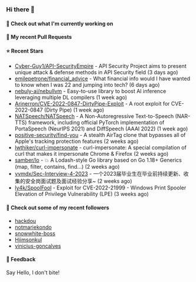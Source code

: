 ### Hi there 👋

#### 👷 Check out what I'm currently working on

#### 🔨 My recent Pull Requests


#### ⭐ Recent Stars

- [Cyber-Guy1/API-SecurityEmpire](https://github.com/Cyber-Guy1/API-SecurityEmpire) - API Security Project aims to present unique attack &amp; defense methods in API Security field (3 days ago)
- [emilepetrone/financial_advice](https://github.com/emilepetrone/financial_advice) - What financial info would I have wanted to know when I was 22 and jumping into tech? (6 days ago)
- [nebuly-ai/nebullvm](https://github.com/nebuly-ai/nebullvm) - Easy-to-use library to boost AI inference leveraging multiple DL compilers (1 week ago)
- [Arinerron/CVE-2022-0847-DirtyPipe-Exploit](https://github.com/Arinerron/CVE-2022-0847-DirtyPipe-Exploit) - A root exploit for CVE-2022-0847 (Dirty Pipe) (1 week ago)
- [NATSpeech/NATSpeech](https://github.com/NATSpeech/NATSpeech) - A Non-Autoregressive Text-to-Speech (NAR-TTS) framework, including official PyTorch implementation of PortaSpeech (NeurIPS 2021) and DiffSpeech (AAAI 2022) (1 week ago)
- [positive-security/find-you](https://github.com/positive-security/find-you) - A stealth AirTag clone that bypasses all of Apple&#39;s tracking protection features (2 weeks ago)
- [lwthiker/curl-impersonate](https://github.com/lwthiker/curl-impersonate) - curl-impersonate: A special compilation of curl that makes it impersonate Chrome &amp; Firefox (2 weeks ago)
- [samber/lo](https://github.com/samber/lo) - 💥  A Lodash-style Go library based on Go 1.18&#43; Generics (map, filter, contains, find...) (2 weeks ago)
- [vvmdx/Sec-Interview-4-2023](https://github.com/vvmdx/Sec-Interview-4-2023) - 一个2023届毕业生在毕业前持续更新、收集的安全岗面试题及面试经验分享~ (2 weeks ago)
- [ly4k/SpoolFool](https://github.com/ly4k/SpoolFool) - Exploit for CVE-2022-21999 - Windows Print Spooler Elevation of Privilege Vulnerability (LPE) (3 weeks ago)

#### 👯 Check out some of my recent followers

- [hackdou](https://github.com/hackdou)
- [notmariekondo](https://github.com/notmariekondo)
- [snowwhite-boss](https://github.com/snowwhite-boss)
- [Hiimsonkul](https://github.com/Hiimsonkul)
- [vinicius-goncalves](https://github.com/vinicius-goncalves)

#### 💬 Feedback

Say Hello, I don't bite!